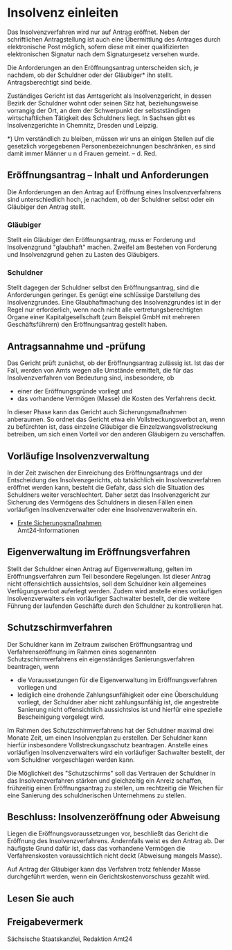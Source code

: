 # Insolvenz einleiten

Das Insolvenzverfahren wird nur auf Antrag eröffnet. Neben der schriftlichen Antragstellung ist auch eine Übermittlung des Antrages durch elektronische Post möglich, sofern diese mit einer qualifizierten elektronischen Signatur nach dem Signaturgesetz versehen wurde.

Die Anforderungen an den Eröffnungsantrag unterscheiden sich, je nachdem, ob der Schuldner oder der Gläubiger\* ihn stellt. Antragsberechtigt sind beide.

Zuständiges Gericht ist das Amtsgericht als Insolvenzgericht, in dessen Bezirk der Schuldner wohnt oder seinen Sitz hat, beziehungsweise vorrangig der Ort, an dem der Schwerpunkt der selbstständigen wirtschaftlichen Tätigkeit des Schuldners liegt. In Sachsen gibt es Insolvenzgerichte in Chemnitz, Dresden und Leipzig.

\*) Um verständlich zu bleiben, müssen wir uns an einigen Stellen auf die gesetzlich vorgegebenen Personenbezeichnungen beschränken, es sind damit immer Männer u n d Frauen gemeint. – d. Red.

Eröffnungsantrag – Inhalt und Anforderungen
-------------------------------------------

Die Anforderungen an den Antrag auf Eröffnung eines Insolvenzverfahrens sind unterschiedlich hoch, je nachdem, ob der Schuldner selbst oder ein Gläubiger den Antrag stellt.

### Gläubiger

Stellt ein Gläubiger den Eröffnungsantrag, muss er Forderung und Insolvenzgrund "glaubhaft" machen. Zweifel am Bestehen von Forderung und Insolvenzgrund gehen zu Lasten des Gläubigers.

### Schuldner

Stellt dagegen der Schuldner selbst den Eröffnungsantrag, sind die Anforderungen geringer. Es genügt eine schlüssige Darstellung des Insolvenzgrundes. Eine Glaubhaftmachung des Insolvenzgrundes ist in der Regel nur erforderlich, wenn noch nicht alle vertretungsberechtigten Organe einer Kapitalgesellschaft (zum Beispiel GmbH mit mehreren Geschäftsführern) den Eröffnungsantrag gestellt haben.

Antragsannahme und -prüfung
---------------------------

Das Gericht prüft zunächst, ob der Eröffnungsantrag zulässig ist. Ist das der Fall, werden von Amts wegen alle Umstände ermittelt, die für das Insolvenzverfahren von Bedeutung sind, insbesondere, ob

* einer der Eröffnungsgründe vorliegt und
* das vorhandene Vermögen (Masse) die Kosten des Verfahrens deckt.

In dieser Phase kann das Gericht auch Sicherungsmaßnahmen anberaumen. So ordnet das Gericht etwa ein Vollstreckungsverbot an, wenn zu befürchten ist, dass einzelne Gläubiger die Einzelzwangsvollstreckung betreiben, um sich einen Vorteil vor den anderen Gläubigern zu verschaffen.

Vorläufige Insolvenzverwaltung
------------------------------

In der Zeit zwischen der Einreichung des Eröffnungsantrags und der Entscheidung des Insolvenzgerichts, ob tatsächlich ein Insolvenzverfahren eröffnet werden kann, besteht die Gefahr, dass sich die Situation des Schuldners weiter verschlechtert. Daher setzt das Insolvenzgericht zur Sicherung des Vermögens des Schuldners in diesen Fällen einen vorläufigen Insolvenzverwalter oder eine Insolvenzverwalterin ein.

* [Erste Sicherungsmaßnahmen](https://amt24dev.sachsen.de/zufi/lebenslagen/5000259)  
   Amt24-Informationen

Eigenverwaltung im Eröffnungsverfahren
--------------------------------------

Stellt der Schuldner einen Antrag auf Eigenverwaltung, gelten im Eröffnungsverfahren zum Teil besondere Regelungen. Ist dieser Antrag nicht offensichtlich aussichtslos, soll dem Schuldner kein allgemeines Verfügungsverbot auferlegt werden. Zudem wird anstelle eines vorläufigen Insolvenzverwalters ein vorläufiger Sachwalter bestellt, der die weitere Führung der laufenden Geschäfte durch den Schuldner zu kontrollieren hat.

Schutzschirmverfahren
---------------------

Der Schuldner kann im Zeitraum zwischen Eröffnungsantrag und Verfahrenseröffnung im Rahmen eines sogenannten Schutzschirmverfahrens ein eigenständiges Sanierungsverfahren beantragen, wenn

* die Voraussetzungen für die Eigenverwaltung im Eröffnungsverfahren vorliegen und
* lediglich eine drohende Zahlungsunfähigkeit oder eine Überschuldung vorliegt, der Schuldner aber nicht zahlungsunfähig ist, die angestrebte Sanierung nicht offensichtlich aussichtslos ist und hierfür eine spezielle Bescheinigung vorgelegt wird.

Im Rahmen des Schutzschirmverfahrens hat der Schuldner maximal drei Monate Zeit, um einen Insolvenzplan zu erstellen. Der Schuldner kann hierfür insbesondere Vollstreckungsschutz beantragen. Anstelle eines vorläufigen Insolvenzverwalters wird ein vorläufiger Sachwalter bestellt, der vom Schuldner vorgeschlagen werden kann.

Die Möglichkeit des "Schutzschirms" soll das Vertrauen der Schuldner in das Insolvenzverfahren stärken und gleichzeitig ein Anreiz schaffen, frühzeitig einen Eröffnungsantrag zu stellen, um rechtzeitig die Weichen für eine Sanierung des schuldnerischen Unternehmens zu stellen.

Beschluss: Insolvenzeröffnung oder Abweisung
--------------------------------------------

Liegen die Eröffnungsvoraussetzungen vor, beschließt das Gericht die Eröffnung des Insolvenzverfahrens. Andernfalls weist es den Antrag ab. Der häufigste Grund dafür ist, dass das vorhandene Vermögen die Verfahrenskosten voraussichtlich nicht deckt (Abweisung mangels Masse).

Auf Antrag der Gläubiger kann das Verfahren trotz fehlender Masse durchgeführt werden, wenn ein Gerichtskostenvorschuss gezahlt wird.

## Lesen Sie auch

## Freigabevermerk

Sächsische Staatskanzlei, Redaktion Amt24
